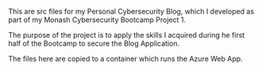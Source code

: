 This are src files for my Personal Cybersecurity Blog, which I developed as part of my Monash Cybersecurity Bootcamp Project 1.

The purpose of the project is to apply the skills I acquired during he first half of the Bootcamp to secure the Blog Application.

The files here are copied to a container which runs the Azure Web App.
